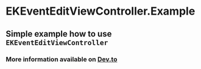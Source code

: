 # EKEventEditViewController.Example

## Simple example how to use `EKEventEditViewController`

### More information available on [Dev.to](https://dev.to/nemecek_f/how-to-use-ekeventeditviewcontroller-in-swift-to-let-user-save-event-to-ios-calendar-d8)